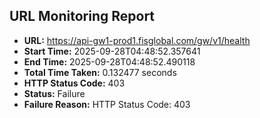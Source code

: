 ## URL Monitoring Report

- **URL:** https://api-gw1-prod1.fisglobal.com/gw/v1/health
- **Start Time:** 2025-09-28T04:48:52.357641
- **End Time:** 2025-09-28T04:48:52.490118
- **Total Time Taken:** 0.132477 seconds
- **HTTP Status Code:** 403
- **Status:** Failure
- **Failure Reason:** HTTP Status Code: 403
